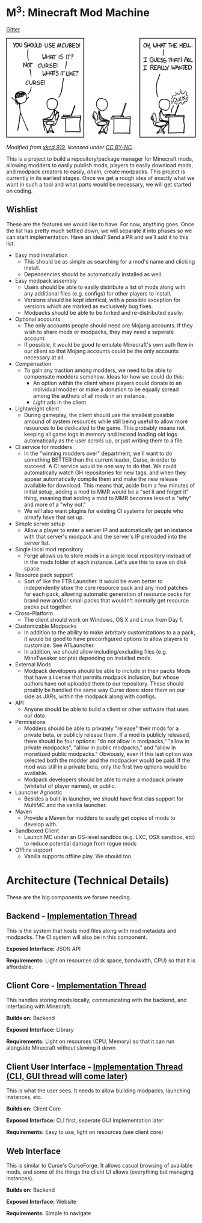M<sup>3</sup>: Minecraft Mod Machine
====================================

[Gitter](https://gitter.im/MCModMachine/main)

![Comic describing our goal](https://github.com/MCModMachine/Design/raw/master/xkcd.png)

*Modified from [xkcd 919](https://xkcd.com/919), licensed under [CC BY-NC](http://creativecommons.org/licenses/by-nc/2.5/).*

This is a project to build a repository/package manager for Minecraft mods,
allowing modders to easily publish mods, players to easily download mods, and
modpack creators to easily, *ahem*, create modpacks. This project is currently
in its earliest stages. Once we get a rough idea of exactly what we want in
such a tool and what parts would be necessary, we will get started on coding.


Wishlist
--------

These are the features we would like to have. For now, anything goes. Once the
list has pretty much settled down, we will separate it into phases so we can
start implementation. Have an idea? Send a PR and we'll add it to this list.

* Easy mod installation
  * This should be as simple as searching for a mod's name and clicking install.
  * Dependencies should be automatically installed as well.
* Easy modpack assembly
  * Users should be able to easily distribute a list of mods along with any
    additional files (e.g. configs) for other players to install.
  * Versions should be kept identical, with a possible exception for versions
    which are marked as exclusively bug fixes.
  * Modpacks should be able to be forked and re-distributed easily.
* Optional accounts
  * The only accounts people should need are Mojang accounts. If they wish to
    share mods or modpacks, they may need a seperate account.
  * If possible, it would be good to emulate Minecraft's own auth flow in our
    client so that Mojang accounts could be the only accounts necessary at all.
* Compensation
  * To gain any traction among modders, we need to be able to compensate modders
    somehow. Ideas for how we could do this:
    * An option within the client where players could donate to an individual
      modder or make a donation to be equally spread among the authors of all
      mods in an instance.
    * *Light* ads in the client
* Lightweight client
  * During gameplay, the client should use the smallest possible amound of
    system resources while still being useful to allow more resources to be
    dedicated to the game. This probably means not keeping all game logs in
    memory and instead loading old logs automatically as the user scrolls up,
    or just writing them to a file.
* CI service for modders
  * In the "winning modders over" department, we'll want to do something BETTER
    than the current leader, Curse, in order to succeed. A CI service would be
    one way to do that. We could automatically watch GH repositories for new
    tags, and when they appear automatically compile them and make the new
    release available for download. This means that, aside from a few minutes of
    initial setup, adding a mod to MMR would be a "set it and forget it" thing,
    meaning that adding a mod to MMR becomes less of a "why" and more of a "why
    not."
  * We will also want plugins for existing CI systems for people who alreafy hsve that set up.
* Simple server setup
  * Allow a player to enter a server IP and automatically get an instance with
    that server's modpack and the server's IP preloaded into the server list.
* Single local mod repository
  * Forge allows us to store mods in a single local repository instead of in the
    mods folder of each instance. Let's use this to save on disk space.
* Resource pack support
  * Sort of like the FTB Launcher. It would be even better to independently
    store the core resource pack and any mod patches for each pack, allowing
    automatic generation of resource packs for brand new and/or small packs that
    wouldn't normally get resource packs put together.
* Cross-Platform
  * The client should work on Windows, OS X and Linux from Day 1.
* Customizable Modpacks
  * In addition to the ability to make arbritary customizations to a a pack, it
    would be good to have preconfigured options to allow players to customize.
    See ATLauncher.
  * In addition, we should allow including/excluding files (e.g. MineTweaker scripts) depending on installed mods.
* External Mods
  * Modpack developers should be able to include in their packs Mods that have a
    license that permits modpack inclusion, but whose authors have not
    uploaded them to our repository. These should proably be handled the same
    way Curse does: store them on our side as JARs, within the modpack along
    with configs.
* API
  * Anyone should be able to build a client or other software that uses our data.
* Permissions
  * Modders should be able to privately "release" their mods for a private beta,
    or publicly release them. If a mod is publicly released, there should be
    four options: "do not allow in modpacks," "allow in private modpacks",
    "allow in public modpacks," and "allow in monetized public modpacks."
    Obviously, even if this last option was selected both the modder and the
    modpacker would be paid. If the mod was still in a private beta, only the
    first two options would be available.
  * Modpack developers should be able to make a modpack private (whitelist of
    player names), or public.
* Launcher Agnostic
  * Besides a built-in launcher, we should have first clas support for MultiMC and the vanilla launcher.
* Maven
  * Provide a Maven for modders to easily get copies of mods to develop with.
* Sandboxed Client
  * Launch MC under an OS-level sandbox (e.g. LXC, OSX sandbox, etc) to reduce potential damage from rogue mods
* Offline support
  * Vanilla supports offline play. We should too.
    
Architecture (Technical Details)
================================

These are the big components we forsee needing.

Backend - [Implementation Thread](https://github.com/MCModMachine/Design/issues/1)
-------

This is the system that hosts mod files along with mod metadata and modpacks.
The CI system will also be in this component.

**Exposed Interface:** JSON API

**Requirements:** Light on resources (disk space, bandwidth, CPU) so that it is
affordable.

Client Core - [Implementation Thread](https://github.com/MCModMachine/Design/issues/2)
-----------

This handles storing mods locally, communicating with the backend, and
interfacing with Minecraft.

**Builds on:** Backend

**Exposed Interface:** Library

**Requirements:** Light on resourses (CPU, Memory) so that it can run alongside
Minecraft without slowing it down

Client User Interface - [Implementation Thread (CLI, GUI thread will come later)](https://github.com/MCModMachine/Design/issues/3)
---------------------

This is what the user sees. It needs to allow building modpacks, launching
instances, etc.

**Builds on:** Client Core

**Exposed Interface:** CLI first, seperate GUI implementation later

**Requirements:** Easy to use, light on resources (see client core)

Web Interface
-------------

This is similar to Curse's CurseForge. It allows casual browsing of available
mods, and some of the things the client UI allows (everything but managing
instances).

**Builds on:** Backend

**Exposed Interface:** Website

**Requirements:** Simple to navigate

